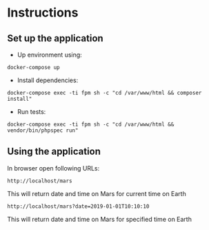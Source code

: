 # Instructions

## Set up the application

* Up environment using:

```
docker-compose up
```

* Install dependencies: 

```
docker-compose exec -ti fpm sh -c "cd /var/www/html && composer install"
```

* Run tests:

```
docker-compose exec -ti fpm sh -c "cd /var/www/html && vendor/bin/phpspec run"
```

## Using the application

In browser open following URLs:

```
http://localhost/mars
```
This will return date and time on Mars for current time on Earth

```
http://localhost/mars?date=2019-01-01T10:10:10
```
This will return date and time on Mars for specified time on Earth
